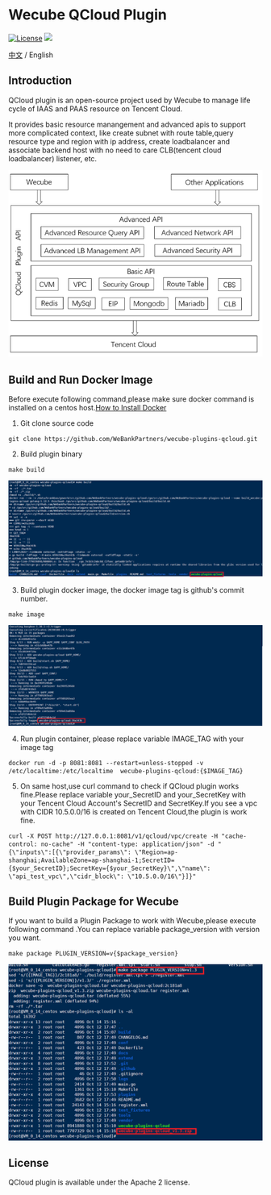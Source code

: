 # Wecube QCloud Plugin
[![License](https://img.shields.io/badge/License-Apache%202.0-blue.svg)](https://opensource.org/licenses/Apache-2.0)
![](https://img.shields.io/badge/language-golang-orang.svg)

[中文](README.md) / English

## Introduction

QCloud plugin is an open-source project used by Wecube to manage life cycle of IAAS and PAAS resource on Tencent Cloud.

It provides basic resource manangement and advanced apis to support more complicated context, like create subnet with route table,query resource type and region with ip address, create loadbalancer and associate backend host with no need to care CLB(tencent cloud loadbalancer) listener, etc.

<img src="./docs/compile/images/plugin_function_en.png" />


## Build and Run Docker Image

Before execute following command,please make sure docker command is installed on a centos host.[How to Install Docker](https://docs.docker.com/install/linux/docker-ce/centos/)

1. Git clone source code 
```
git clone https://github.com/WeBankPartners/wecube-plugins-qcloud.git
```

2. Build plugin binary
```
make build 
```
![qcloud_build](docs/compile/images/qcloud_build.png)

3. Build plugin docker image, the docker image tag is github's commit number.
```
make image
```
![qcloud_image](docs/compile/images/qcloud_image.png)

4. Run plugin container, please replace variable IMAGE_TAG with your image tag
```
docker run -d -p 8081:8081 --restart=unless-stopped -v /etc/localtime:/etc/localtime  wecube-plugins-qcloud:{$IMAGE_TAG}
```

5. On same host,use curl command to check if QCloud plugin works fine.Please replace variable your_SecretID and your_SecretKey with your Tencent Cloud Account's SecretID and SecretKey.If you see a vpc with CIDR 10.5.0.0/16 is created on Tencent Cloud,the plugin is work fine.
```
curl -X POST http://127.0.0.1:8081/v1/qcloud/vpc/create -H "cache-control: no-cache" -H "content-type: application/json" -d "{\"inputs\":[{\"provider_params\": \"Region=ap-shanghai;AvailableZone=ap-shanghai-1;SecretID={$your_SecretID};SecretKey={$your_SecretKey}\",\"name\": \"api_test_vpc\",\"cidr_block\": \"10.5.0.0/16\"}]}"
```

## Build Plugin Package for Wecube

If you want to build a Plugin Package to work with Wecube,please execute following command .You can replace variable package_version with version you want.
```
make package PLUGIN_VERSION=v{$package_version}
```
![qcloud_package](docs/compile/images/qcloud_plugin_package.png)

## License
QCloud plugin is available under the Apache 2 license.





